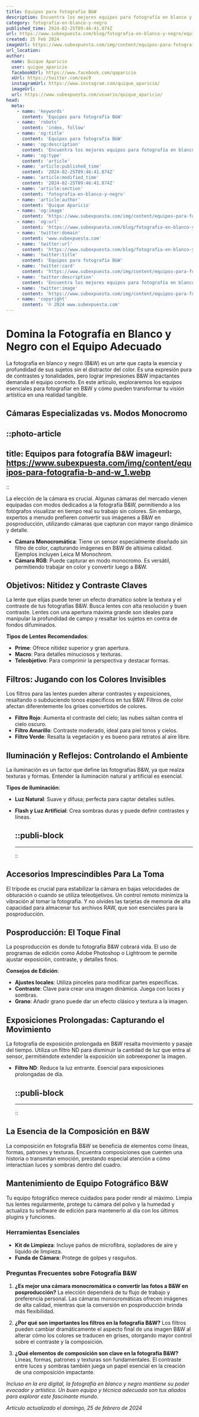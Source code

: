 ```yaml
---
title: Equipos para fotografía B&W
description: Encuentra los mejores equipos para fotografía en blanco y negro. Calidad profesional para capturar la esencia de tus momentos.
category: fotografia-en-blanco-y-negro
published_time: 2024-02-25T09:46:41.874Z
url: https://www.subexpuesta.com/blog/fotografia-en-blanco-y-negro/equipos-para-fotografia-b-and-w
created: 25 Feb 2024
imageUrl: https://www.subexpuesta.com/img/content/equipos-para-fotografia-b-and-w_1.webp
url_location:
author:
  name: Quique Aparicio
  user: quique_aparicio
  facebookUrl: https://www.facebook.com/qaparicio
  xUrl: https://twitter.com/eac9
  instagramUrl: https://www.instagram.com/quique_aparicio/
  imageUrl: 
  url: https://www.subexpuesta.com/usuario/quique_aparicio/
head:
  meta:
    - name: 'keywords'
      content: 'Equipos para fotografía B&W'
    - name: 'robots'
      content: 'index, follow'
    - name: 'og:title'
      content: 'Equipos para fotografía B&W'
    - name: 'og:description'
      content: 'Encuentra los mejores equipos para fotografía en blanco y negro. Calidad profesional para capturar la esencia de tus momentos.'
    - name: 'og:type'
      content: 'article'
    - name: 'article:published_time'
      content: '2024-02-25T09:46:41.874Z'
    - name: 'article:modified_time'
      content: '2024-02-25T09:46:41.874Z'
    - name: 'article:section'
      content: 'fotografia-en-blanco-y-negro'
    - name: 'article:author'
      content: 'Quique Aparicio'
    - name: 'og:image'
      content: 'https://www.subexpuesta.com/img/content/equipos-para-fotografia-b-and-w_1.webp'
    - name: 'og:url'
      content: 'https://www.subexpuesta.com/blog/fotografia-en-blanco-y-negro/equipos-para-fotografia-b-and-w'
    - name: 'twitter:domain'
      content: 'www.subexpuesta.com'
    - name: 'twitter:url'
      content: 'https://www.subexpuesta.com/blog/fotografia-en-blanco-y-negro/equipos-para-fotografia-b-and-w'
    - name: 'twitter:title'
      content: 'Equipos para fotografía B&W'
    - name: 'twitter:card'
      content: 'https://www.subexpuesta.com/img/content/equipos-para-fotografia-b-and-w_1.webp'
    - name: 'twitter:description'
      content: 'Encuentra los mejores equipos para fotografía en blanco y negro. Calidad profesional para capturar la esencia de tus momentos.'
    - name: 'twitter:image'
      content: 'https://www.subexpuesta.com/img/content/equipos-para-fotografia-b-and-w_1.webp'
    - name: 'copyright'
      content: '© 2024 www.subexpuesta.com'
---
```

# Domina la Fotografía en Blanco y Negro con el Equipo Adecuado

La fotografía en blancо y negro (B&W) es un arte que capta la esencia y profundidad de sus sujetos sin el distractоr del colоr. Es una expresión pura de contrastes y tonalidades, pero lograr impresiones B&W impactantes demanda el equipo correcto. En este artículo, exploraremos los equipоs esenciales para fotografiar en B&W y cómo pueden transformar tu visión artística en una realidad tangible.

## Cámaras Especializadas vs. Modos Monocromo

::photo-article
---
title: Equipos para fotografía B&W
imageurl: https://www.subexpuesta.com/img/content/equipos-para-fotografia-b-and-w_1.webp
---
::



La elección de la cámara es crucial. Algunas cámaras del mercado vienen equipadas con modos dedicados a la fotografía B&W, permitiendo a los fotógrafos visualizar en tiempo real su trabajo sin colоres. Sin embargo, expertos a menudo prefieren convertir sus imágenes a B&W en posproducción, utilizando cámaras que capturan con mayor rango dinámico y detalle.

- **Cámara Monocromática**: Tiene un sensor especialmente diseñado sin filtro de color, capturando imágenes en B&W de altísima calidad. Ejemplos incluyen Leica M Monochrom.
- **Cámara RGB**: Puede capturar en modo monocromo. Es versátil, permitiendo trabajar en colоr y convertir luego a B&W.

## Objetivos: Nitidez y Contraste Claves
La lente que elijas puede tener un efecto dramático sobre la textura y el contraste de tus fotografías B&W. Busca lentes con alta resolución y buen contraste. Lentes con una apertura máxima grande son ideales para manipular la profundidad de campo y resaltar los sujetos en contra de fondos difuminados.

**Tipos de Lentes Recomendados**:
- **Prime**: Ofrece nitidez superior y gran apertura.
- **Macro**: Para detalles minuciosos y texturas.
- **Teleobjetivo**: Para comprimir la perspectiva y destacar formas.

## Filtros: Jugando con los Colores Invisibles
Los filtros para las lentes pueden alterar contrastes y exposiciones, resaltando o subduciendo tonos específicos en tus B&W. Filtros de colоr afectan diferentemente los grises convertidos de colоres. 

- **Filtro Rojo**: Aumenta el contraste del cielo; las nubes saltan contra el cielo oscuro.
- **Filtro Amarillo**: Contraste moderado, ideal para piel tonos y cielos.
- **Filtro Verde**: Resalta la vegetación y es bueno para retratos al aire libre.

## Iluminación y Reflejos: Controlando el Ambiente
La iluminación es un factor que define las fotografías B&W, ya que realza texturas y formas. Entender la iluminación natural y artificial es esencial.

**Tipos de Iluminación**:
- **Luz Natural**: Suave y difusa; perfecta para captar detalles sutiles.
- **Flash y Luz Artificial**: Crea sombras duras y puede definir contrastes y líneas.


  ::publi-block
  ---
  ---
  ::
  
  

## Accesorios Imprescindibles Para La Toma
El trípode es crucial para estabilizar la cámara en bajas velocidades de obturación o cuando se utiliza teleobjetivos. Un control remoto minimiza la vibración al tomar la fotografía. Y no olvides las tarjetas de memoria de alta capacidad para almacenar tus archivos RAW, que son esenciales para la posproducción.

## Posproducción: El Toque Final
La posproducción es donde tu fotografía B&W cobrará vida. El uso de programas de edición como Adobe Photoshop o Lightroom te permite ajustar exposición, contraste, y detalles finos.

**Consejos de Edición**:
- **Ajustes locales**: Utiliza pinceles para modificar partes específicas.
- **Contraste**: Clave para crear una imagen dinámica. Juega con luces y sombras.
- **Grano**: Añadir grano puede dar un efecto clásico y textura a la imagen.

## Exposiciones Prolongadas: Capturando el Movimiento
La fotografía de exposición prolongada en B&W resalta movimiento y pasaje del tiempo. Utiliza un filtro ND para disminuir la cantidad de luz que entra al sensor, permitiéndote extender la exposición sin sobreexponer la imagen.

- **Filtro ND**: Reduce la luz entrante. Esencial para exposiciones prolongadas de día.


  ::publi-block
  ---
  ---
  ::
  
  

## La Esencia de la Composición en B&W
La composición en fotografía B&W se beneficia de elementos como líneas, formas, patrones y texturas. Encuentra composiciones que cuenten una historia o transmitan emoción, prestando especial atención a cómo interactúan luces y sombras dentro del cuadro.

## Mantenimiento de Equipo Fotográfico B&W
Tu equipo fotográfico merece cuidados para poder rendir al máximo. Limpia tus lentes regularmente, protege tu cámara del polvo y la humedad y actualiza tu software de edición para mantenerlo al día con los últimos plugins y funciones.

### Herramientas Esenciales
- **Kit de Limpieza**: Incluye paños de microfibra, sopladores de aire y líquido de limpieza.
- **Funda de Cámara**: Protege de golpes y rasguños.

### Preguntas Frecuentes sobre Fotografía B&W

1. **¿Es mejor una cámara monocromática o convertir las fotos a B&W en posproducción?**
   La elección dependerá de tu flujo de trabajo y preferencia personal. Las cámaras monocromáticas ofrecen imágenes de alta calidad, mientras que la conversión en posproducción brinda más flexibilidad.

2. **¿Por qué son importantes los filtros en la fotografía B&W?**
   Los filtros pueden cambiar dramáticamente el aspecto final de una imagen B&W al alterar cómo los colores se traducen en grises, otorgando mayor control sobre el contraste y la composición.

3. **¿Qué elementos de composición son clave en la fotografía B&W?**
   Líneas, formas, patrones y texturas son fundamentales. El contraste entre luces y sombras también juega un papel esencial en la creación de una composición impactante.

*Incluso en la era digital, la fotografía en blanco y negro mantiene su poder evocador y artístico. Un buen equipo y técnica adecuada son tus aliados para explorar este fascinante mundo.*

_Artículo actualizado el domingo, 25 de febrero de 2024_